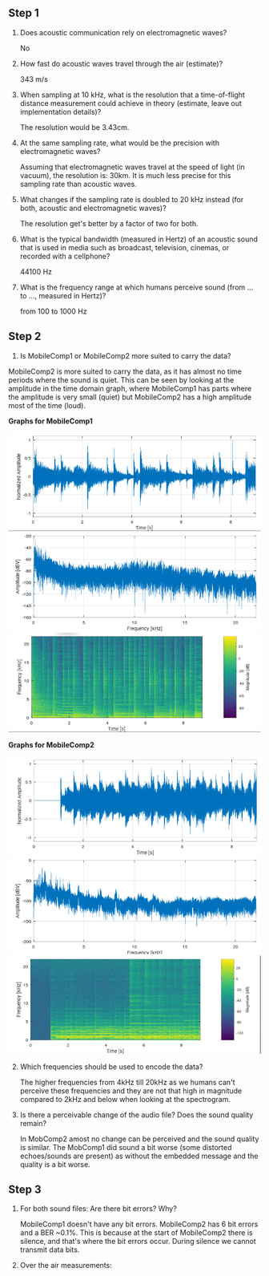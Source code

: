## Step 1
1. Does acoustic communication rely on electromagnetic waves?

	No
2. How fast do acoustic waves travel through the air (estimate)?

	343 m/s
3. When sampling at 10 kHz, what is the resolution that a time-of-flight distance measurement could achieve in theory (estimate, leave out implementation details)?

	The resolution would be 3.43cm.   

4. At the same sampling rate, what would be the precision with electromagnetic waves? 

	Assuming that electromagnetic waves travel at the speed of light (in vacuum), the resolution is: 30km. It is much less precise for this sampling rate than acoustic waves.

5. What changes if the sampling rate is doubled to 20 kHz instead (for both, acoustic and electromagnetic waves)?

	The resolution get's better by a factor of two for both.

6. What is the typical bandwidth (measured in Hertz) of an acoustic sound that is used in media such as broadcast, television, cinemas, or recorded with a cellphone?

	44100 Hz
7. What is the frequency range at which humans perceive sound (from ... to ..., measured in Hertz)?

	from 100 to 1000 Hz

## Step 2
1. Is MobileComp1 or MobileComp2 more suited to carry the data?
	
MobileComp2 is more suited to carry the data, as it has almost no time periods where the sound is quiet. This can be seen by looking at the amplitude in the time domain graph, where MobileComp1 has parts where the amplitude is very small (quiet) but MobileComp2 has a high amplitude most of the time (loud). 

__Graphs for MobileComp1__

![](./figures/step2/MobileComp1_time_domain.png)
![](./figures/step2/MobileComp1_freq_domain.png)
![](./figures/step2/MobileComp1_spectrogram.png)

__Graphs for MobileComp2__

![](./figures/step2/MobileComp2_time_domain.png)
![](./figures/step2/MobileComp2_freq_domain.png)
![](./figures/step2/MobileComp2_spectrogram.png)

2. Which frequencies should be used to encode the data?
	
	The higher frequencies from 4kHz till 20kHz as we humans can't perceive these frequencies and they are not that high in magnitude compared to 2kHz and below when looking at the spectrogram. 
3. Is there a perceivable change of the audio file? Does the sound quality remain?

	In MobComp2 amost no change can be perceived and the sound quality is similar. The MobComp1 did sound a bit worse (some distorted echoes/sounds are present) as without the embedded message and the quality is a bit worse. 

## Step 3
1. For both sound files: Are there bit errors? Why?

	MobileComp1 doesn't have any bit errors. MobileComp2 has 6 bit errors and a BER ~0.1%. This is because at the start of MobileComp2 there is silence, and that's where the bit errors occur. During silence we cannot transmit data bits.

2. Over the air measurements:
